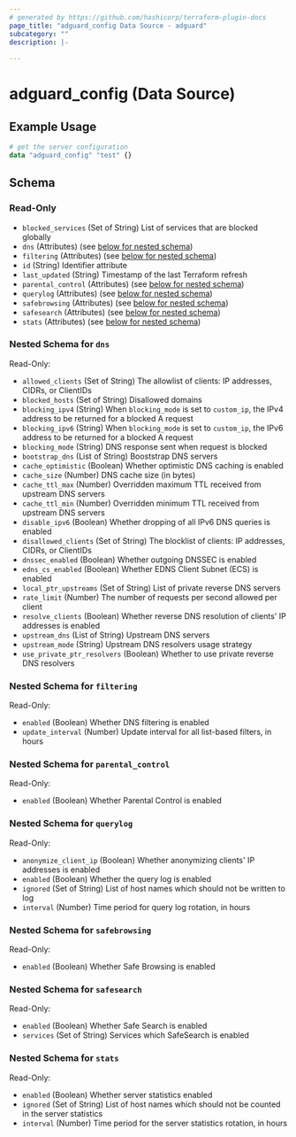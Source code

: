 ```yaml
---
# generated by https://github.com/hashicorp/terraform-plugin-docs
page_title: "adguard_config Data Source - adguard"
subcategory: ""
description: |-
  
---
```


# adguard_config (Data Source)



## Example Usage

```terraform
# get the server configuration
data "adguard_config" "test" {}
```

<!-- schema generated by tfplugindocs -->
## Schema

### Read-Only

- `blocked_services` (Set of String) List of services that are blocked globally
- `dns` (Attributes) (see [below for nested schema](#nestedatt--dns))
- `filtering` (Attributes) (see [below for nested schema](#nestedatt--filtering))
- `id` (String) Identifier attribute
- `last_updated` (String) Timestamp of the last Terraform refresh
- `parental_control` (Attributes) (see [below for nested schema](#nestedatt--parental_control))
- `querylog` (Attributes) (see [below for nested schema](#nestedatt--querylog))
- `safebrowsing` (Attributes) (see [below for nested schema](#nestedatt--safebrowsing))
- `safesearch` (Attributes) (see [below for nested schema](#nestedatt--safesearch))
- `stats` (Attributes) (see [below for nested schema](#nestedatt--stats))

<a id="nestedatt--dns"></a>
### Nested Schema for `dns`

Read-Only:

- `allowed_clients` (Set of String) The allowlist of clients: IP addresses, CIDRs, or ClientIDs
- `blocked_hosts` (Set of String) Disallowed domains
- `blocking_ipv4` (String) When `blocking_mode` is set to `custom_ip`, the IPv4 address to be returned for a blocked A request
- `blocking_ipv6` (String) When `blocking_mode` is set to `custom_ip`, the IPv6 address to be returned for a blocked A request
- `blocking_mode` (String) DNS response sent when request is blocked
- `bootstrap_dns` (List of String) Booststrap DNS servers
- `cache_optimistic` (Boolean) Whether optimistic DNS caching is enabled
- `cache_size` (Number) DNS cache size (in bytes)
- `cache_ttl_max` (Number) Overridden maximum TTL received from upstream DNS servers
- `cache_ttl_min` (Number) Overridden minimum TTL received from upstream DNS servers
- `disable_ipv6` (Boolean) Whether dropping of all IPv6 DNS queries is enabled
- `disallowed_clients` (Set of String) The blocklist of clients: IP addresses, CIDRs, or ClientIDs
- `dnssec_enabled` (Boolean) Whether outgoing DNSSEC is enabled
- `edns_cs_enabled` (Boolean) Whether EDNS Client Subnet (ECS) is enabled
- `local_ptr_upstreams` (Set of String) List of private reverse DNS servers
- `rate_limit` (Number) The number of requests per second allowed per client
- `resolve_clients` (Boolean) Whether reverse DNS resolution of clients' IP addresses is enabled
- `upstream_dns` (List of String) Upstream DNS servers
- `upstream_mode` (String) Upstream DNS resolvers usage strategy
- `use_private_ptr_resolvers` (Boolean) Whether to use private reverse DNS resolvers


<a id="nestedatt--filtering"></a>
### Nested Schema for `filtering`

Read-Only:

- `enabled` (Boolean) Whether DNS filtering is enabled
- `update_interval` (Number) Update interval for all list-based filters, in hours


<a id="nestedatt--parental_control"></a>
### Nested Schema for `parental_control`

Read-Only:

- `enabled` (Boolean) Whether Parental Control is enabled


<a id="nestedatt--querylog"></a>
### Nested Schema for `querylog`

Read-Only:

- `anonymize_client_ip` (Boolean) Whether anonymizing clients' IP addresses is enabled
- `enabled` (Boolean) Whether the query log is enabled
- `ignored` (Set of String) List of host names which should not be written to log
- `interval` (Number) Time period for query log rotation, in hours


<a id="nestedatt--safebrowsing"></a>
### Nested Schema for `safebrowsing`

Read-Only:

- `enabled` (Boolean) Whether Safe Browsing is enabled


<a id="nestedatt--safesearch"></a>
### Nested Schema for `safesearch`

Read-Only:

- `enabled` (Boolean) Whether Safe Search is enabled
- `services` (Set of String) Services which SafeSearch is enabled


<a id="nestedatt--stats"></a>
### Nested Schema for `stats`

Read-Only:

- `enabled` (Boolean) Whether server statistics enabled
- `ignored` (Set of String) List of host names which should not be counted in the server statistics
- `interval` (Number) Time period for the server statistics rotation, in hours


